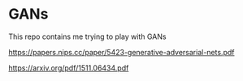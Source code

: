 # GANs
This repo contains me trying to play with GANs


https://papers.nips.cc/paper/5423-generative-adversarial-nets.pdf

https://arxiv.org/pdf/1511.06434.pdf
